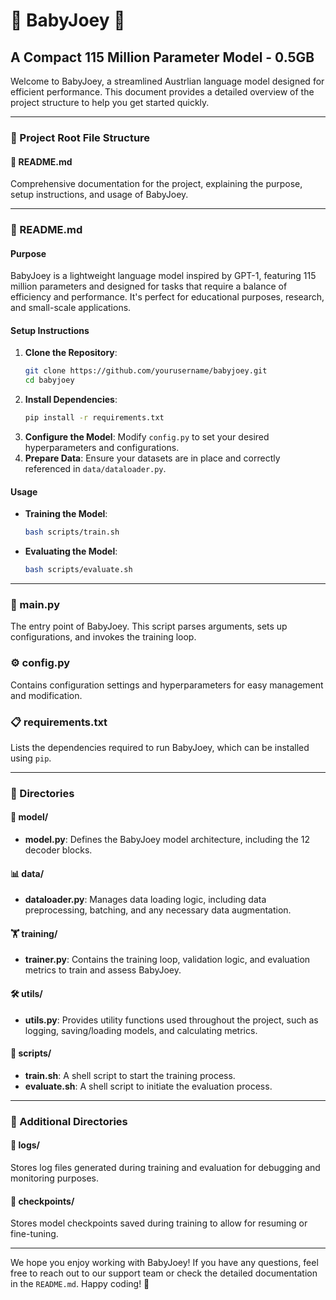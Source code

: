 # 🌟 BabyJoey 🌟

## A Compact 115 Million Parameter Model - 0.5GB

Welcome to BabyJoey, a streamlined Austrlian language model designed for efficient performance. This document provides a detailed overview of the project structure to help you get started quickly.

---

### 📂 Project Root File Structure

#### 📝 README.md
Comprehensive documentation for the project, explaining the purpose, setup instructions, and usage of BabyJoey.

---

### 📝 README.md

#### Purpose
BabyJoey is a lightweight language model inspired by GPT-1, featuring 115 million parameters and designed for tasks that require a balance of efficiency and performance. It's perfect for educational purposes, research, and small-scale applications.

#### Setup Instructions
1. **Clone the Repository**:
    ```bash
    git clone https://github.com/yourusername/babyjoey.git
    cd babyjoey
    ```
2. **Install Dependencies**:
    ```bash
    pip install -r requirements.txt
    ```
3. **Configure the Model**:
    Modify `config.py` to set your desired hyperparameters and configurations.
4. **Prepare Data**:
    Ensure your datasets are in place and correctly referenced in `data/dataloader.py`.

#### Usage
- **Training the Model**:
    ```bash
    bash scripts/train.sh
    ```
- **Evaluating the Model**:
    ```bash
    bash scripts/evaluate.sh
    ```

---

### 🚀 main.py
The entry point of BabyJoey. This script parses arguments, sets up configurations, and invokes the training loop.

### ⚙️ config.py
Contains configuration settings and hyperparameters for easy management and modification.

### 📋 requirements.txt
Lists the dependencies required to run BabyJoey, which can be installed using `pip`.

---

### 📁 Directories

#### 🧠 model/
- **model.py**: Defines the BabyJoey model architecture, including the 12 decoder blocks.

#### 📊 data/
- **dataloader.py**: Manages data loading logic, including data preprocessing, batching, and any necessary data augmentation.

#### 🏋️ training/
- **trainer.py**: Contains the training loop, validation logic, and evaluation metrics to train and assess BabyJoey.

#### 🛠️ utils/
- **utils.py**: Provides utility functions used throughout the project, such as logging, saving/loading models, and calculating metrics.

#### 📜 scripts/
- **train.sh**: A shell script to start the training process.
- **evaluate.sh**: A shell script to initiate the evaluation process.

---

### 📂 Additional Directories

#### 📑 logs/
Stores log files generated during training and evaluation for debugging and monitoring purposes.

#### 💾 checkpoints/
Stores model checkpoints saved during training to allow for resuming or fine-tuning.

---

We hope you enjoy working with BabyJoey! If you have any questions, feel free to reach out to our support team or check the detailed documentation in the `README.md`. Happy coding! 🚀
